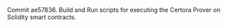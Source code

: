 Commit ae57836.                    Build and Run scripts for executing the Certora Prover on Solidity smart contracts.